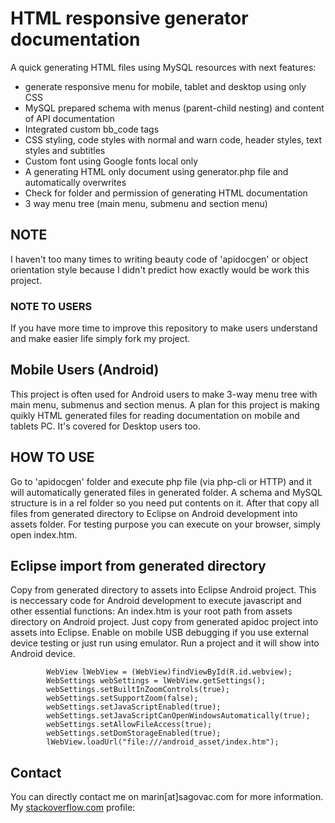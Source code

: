 # HTML responsive generator documentation

A quick generating HTML files using MySQL resources with next features:
* generate responsive menu for mobile, tablet and desktop using only CSS
* MySQL prepared schema with menus (parent-child nesting) and content of API documentation
* Integrated custom bb_code tags
* CSS styling, code styles with normal and warn code, header styles, text styles and subtitles
* Custom font using Google fonts local only
* A generating HTML only document using generator.php file and automatically overwrites
* Check for folder and permission of generating HTML documentation
* 3 way menu tree (main menu, submenu and section menu)

## NOTE
I haven't too many times to writing beauty code of 'apidocgen' or object orientation style because I didn't predict how exactly would be work this project.

### NOTE TO USERS
If you have more time to improve this repository to make users understand and make easier life simply fork my project.

## Mobile Users (Android)
This project is often used for Android users to make 3-way menu tree with main menu, submenus and section menus.
A plan for this project is making quikly HTML generated files for reading documentation on mobile and tablets PC.
It's covered for Desktop users too.

## HOW TO USE
Go to 'apidocgen' folder and execute php file (via php-cli or HTTP) and it will automatically generated files in generated folder.
A schema and MySQL structure is in a rel folder so you need put contents on it.
After that copy all files from generated directory to Eclipse on Android development into assets folder.
For testing purpose you can execute on your browser, simply open index.htm.

## Eclipse import from generated directory
Copy from generated directory to assets into Eclipse Android project.
This is neccessary code for Android development to execute javascript and other essential functions:
An index.htm is your root path from assets directory on Android project. 
Just copy from generated apidoc project into assets into Eclipse.
Enable on mobile USB debugging if you use external device testing or just run using emulator.
Run a project and it will show into Android device.

```
		WebView lWebView = (WebView)findViewById(R.id.webview);
		WebSettings webSettings = lWebView.getSettings();
		webSettings.setBuiltInZoomControls(true); 
		webSettings.setSupportZoom(false);
		webSettings.setJavaScriptEnabled(true);
		webSettings.setJavaScriptCanOpenWindowsAutomatically(true);   
		webSettings.setAllowFileAccess(true);
		webSettings.setDomStorageEnabled(true);
		lWebView.loadUrl("file:///android_asset/index.htm");
```

## Contact
You can directly contact me on marin[at]sagovac.com for more information.
My [stackoverflow.com](http://stackoverflow.com/users/1195557/marin-sagovac) profile: 